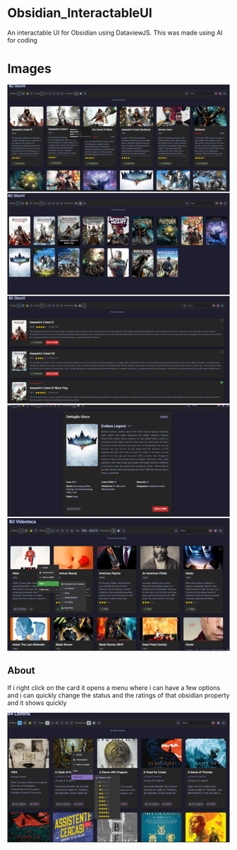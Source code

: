 # Obsidian_InteractableUI
An interactable UI for Obsidian using DataviewJS. This was made using AI for coding


# Images

![Dashboard](Images/immagine_2025-08-25_122533141.png)
![Alternative View](Images/immagine_2025-08-25_122543201.png)
![Alternative View](Images/immagine_2025-08-25_122551609.png)
![Random Function View](Images/immagine_2025-08-25_122606261.png)
![Right Click Menu](Images/immagine_2025-08-25_122638543.png)
## About
If i right click on the card it opens a menu where i can have a few options and i can quickly change the status and the ratings of that obsidian property and it shows quickly

![Right Click Menu 2](Images/immagine_2025-08-25_122704283.png)
